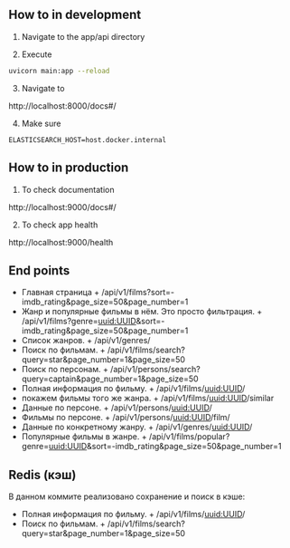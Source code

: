 ## How to in development

1. Navigate to the app/api directory

2. Execute

```bash
uvicorn main:app --reload
```

3. Navigate to

http://localhost:8000/docs#/

4. Make sure

```config
ELASTICSEARCH_HOST=host.docker.internal
```


## How to in production

1. To check documentation

http://localhost:9000/docs#/


2. To check app health

http://localhost:9000/health

## End points

- Главная страница										+	/api/v1/films?sort=-imdb_rating&page_size=50&page_number=1
- Жанр и популярные фильмы в нём. Это просто фильтрация.	+	/api/v1/films?genre=<uuid:UUID>&sort=-imdb_rating&page_size=50&page_number=1
- Список жанров.											+	/api/v1/genres/
- Поиск по фильмам.										+	/api/v1/films/search?query=star&page_number=1&page_size=50
- Поиск по персонам.										+	/api/v1/persons/search?query=captain&page_number=1&page_size=50
- Полная информация по фильму.							+	/api/v1/films/<uuid:UUID>/
- покажем фильмы того же жанра.							+	/api/v1/films/<uuid:UUID>/similar
- Данные по персоне.										+	/api/v1/persons/<uuid:UUID>/
- Фильмы по персоне.										+	/api/v1/persons/<uuid:UUID>/film/
- Данные по конкретному жанру.							+	/api/v1/genres/<uuid:UUID>/
- Популярные фильмы в жанре.								+	/api/v1/films/popular?genre=<uuid:UUID>&sort=-imdb_rating&page_size=50&page_number=1

## Redis (кэш)

В данном коммите реализовано сохранение и поиск в кэше:
- Полная информация по фильму.							+	/api/v1/films/<uuid:UUID>/
- Поиск по фильмам.										+	/api/v1/films/search?query=star&page_number=1&page_size=50

